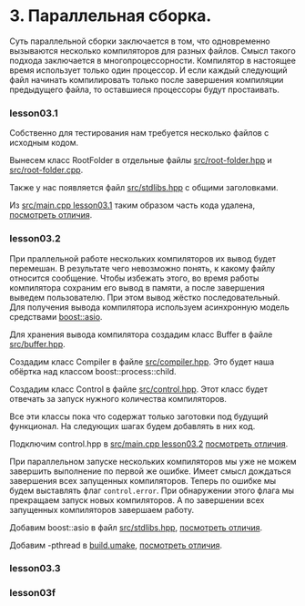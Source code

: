 # 3. Параллельная сборка.

Суть параллельной сборки заключается в том, что одновременно вызываются несколько компиляторов для разных файлов. Смысл такого подхода заключается в многопроцессорности. Компилятор в настоящее время использует только один процессор. И если каждый следующий файл начинать компилировать только после завершения компиляции предыдущего файла, то оставшиеся процессоры будут простаивать.

### lesson03.1

Собственно для тестирования нам требуется несколько файлов с исходным кодом.

Вынесем класс RootFolder в отдельные файлы [src/root-folder.hpp](/../lesson03.1/src/root-folder.hpp) и [src/root-folder.cpp](/../lesson03.1/src/root-folder.cpp).

Также у нас появляется файл [src/stdlibs.hpp](/../lesson03.1/src/stdlibs.hpp) с общими заголовками.

Из [src/main.cpp lesson03.1](/../lesson03.1/src/main.cpp) таким образом часть кода удалена, [посмотреть отличия](/../../compare/c030..c031).

### lesson03.2

При праллельной работе нескольких компиляторов их вывод будет перемешан. В результате чего невозможно понять, к какому файлу относится сообщение. Чтобы избежать этого, во время работы компилятора сохраним его вывод в памяти, а после завершения выведем пользователю. При этом вывод жёстко последовательный. Для получения вывода компилятора используем асинхронную модель средствами [boost::asio](https://www.boost.org/doc/libs/1_84_0/doc/html/boost_asio.html).

Для хранения вывода компилятора создадим класс Buffer в файле [src/buffer.hpp](/../lesson03.2/src/buffer.hpp).

Создадим класс Compiler в файле [src/compiler.hpp](/../lesson03.2/src/compiler.hpp). Это будет наша обёртка над классом boost::process::child.

Создадим класс Control в файле [src/control.hpp](/../lesson03.2/src/control.hpp). Этот класс будет отвечать за запуск нужного количества компиляторов.

Все эти классы пока что содержат только заготовки под будущий функционал. На следующих шагах будем добавлять в них код.

Подключим control.hpp в [src/main.cpp lesson03.2](/../lesson03.2/src/main.cpp) [посмотреть отличия](/../../compare/c031..c032).

При параллельном запуске нескольких компиляторов мы уже не можем завершить выполнение по первой же ошибке. Имеет смысл дождаться завершения всех запущенных компиляторов. Теперь по ошибке мы будем выставлять флаг `control.error`. При обнаружении этого флага мы прекращаем запуск новых компиляторов. А по завершении всех запущенных компиляторов завершаем работу.

Добавим boost::asio в файл [src/stdlibs.hpp](/../lesson03.2/src/stdlibs.hpp), [посмотреть отличия](/../../compare/c032a..c032b).

Добавим -pthread в [build.umake](/../lesson03.2/src/build.umake), [посмотреть отличия](/../../compare/c032b..c032c).

### lesson03.3

### lesson03f
